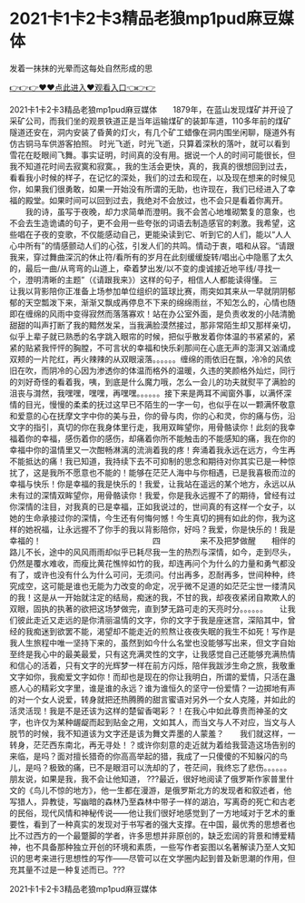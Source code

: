 # 2021卡1卡2卡3精品老狼mp1pud麻豆媒体
发着一抹抹的光晕而这每处自然形成的思

<a href="https://github.com/getmal/fdwwt/issues/2">👉👉👉♥♥点此进入♥观看入口👈👉👉</a>

2021卡1卡2卡3精品老狼mp1pud麻豆媒体　　1879年，在蓝山发现煤矿并开设了采矿公司，而我们坐的观景铁道正是当年运输煤矿的装卸车道，110多年前的煤矿隧道还安在，洞内安装了昏黄的灯火，有几个矿工蜡像在洞内围坐闲聊，隧道外有仿古铜马车供游客拍照。
时光飞逝，时光飞逝，只算着深秋的落叶，就可以看到雪花在眨眼间飞舞。事实证明，时间真的没有用。据说一个人的时间可能很长，但我不知道花时间去寂寞和寂寞。，我的生活会更快，真的，我真的很想回到过去，看看我小时候的样子，在记忆的深处，我们的过去和现在，以及现在想来的时候见你，如果我们很勇敢，如果一开始没有所谓的无助，也许现在，我们已经进入了幸福的殿堂。如果时间可以回到过去，我绝对不会放过，也不会只是看着你离开。
　　我的诗，虽写于夜晚，却力求简单而澄明。我不会苦心地堆砌繁复的意象，也不会去生造诡谲的句子，更不会用一些夸张的词语去制造感官的剌激。我希望，这些唱在子夜的变歌，不仅能感动自己，更能染读到它、听到它的人们，能以“人人心中所有”的情感颤动人们的心弦，引发人们的共鸣。情动于衷，唱和从容。“请跟我来，穿过舞曲深沉的休止符/看所有的岁月在此刻缓缓旋转/唱出心中隐慝了太久的，最后一曲/从弯弯的山道上，牵着梦出发/以不变的虔诚接近地平线/寻找一个，澄明清晰的主题”（《请跟我来》）这样的句子，相信人人都能读得懂。
三　　　　　　让我以背影陪你正准备上场参加单位组织的篮球比赛，雨突如其来从一早就阴阴郁郁的天空瓢泼下来，渐渐又飘成再停息不下来的绵绵雨丝，不知怎么的，心情也随即在缠绵的风雨中变得寂然而落落寡欢！站在办公室外面，是负责收发的小陆清脆甜甜的叫声打断了我的黯然发呆，当我满脸漠然接过，那非常陌生却又那样亲切，似乎上辈子就已熟悉的名字跳入眼帘的时候，把似乎散发着你体温的书紧紧的，紧紧的贴紧我怦怦的胸膛，不可言状的幸福和快乐刹那间在心底无声的澎湃又汹涌成双颊的一片陀红，再火辣辣的从双眼滚落。。。。。。缠绵的雨依旧在飘，冷冷的风依旧在吹，而阴冷的心因为渗透你的体温而格外的温暖，久违的笑颜格外灿烂，同行的刘好奇怪的看着我，咦，到底是什么魔力哦，怎么一会儿的功夫就熨平了满脸的沮丧与潸然，我嘿嘿，嘿嘿，再嘿嘿。。。。。。接下来是两耳不闻窗外事，以满怀深情的目光，慢慢的柔柔的抚过这早已不陌生的一字一句，也似乎在以一颗满怀敬意和爱意的心在抚摩文字中你的美与丑，你的骨与肉，你的心和灵，你的痛与伤，沿文字的指引，真切的你在我身体里行走，我用双眸望你，用骨骼读你！此刻的我幸福着你的幸福，感伤着你的感伤，却痛着你所不能触击的不能感知的痛，我在你的幸福中你的温情里又一次酣畅淋漓的流淌着我的疼！奔涌着我永远在远方，今生再不能抵达的痛！我已知道，我持续下去不可抑制的思念和期待对你其实已是一种惊扰了，这是我所不愿意也不能的！能够在茫茫人海中与你相遇，已是我喜极而泣的幸福与快乐！你是幸福的我是快乐的！我爱，让我站在遥远的某个地方，永远以从未有过的深情双眸望你，用骨骼读你！我爱，你是我永远握不了的期待，曾经有过你深情的注目，对我真的已是幸福，正如我说过的，世间真的有这样一个女子，以她的生命承接过你的深情，今生还有何悔何憾！今生真切的拥有如此的你，我为这样的她祝福，让永远握不了你手的我以背影陪你，好吗？我爱，你是快乐的！我是幸福的！　　　　　　　　　　　　　　四　　　　　来不及把梦做醒　　相伴的路儿不长，途中的风风雨雨却似乎已耗尽我一生的热烈与深情，如今，走到尽头，仍然是覆水难收，而瘦比黄花憔悴如竹的我，却连再问个为什么的力量和勇气都没有了，或许也没有什么为什么可问，无须问。付出再多，忍耐再多，世间种种，终究成空，这可能是谁也无能为力改变的命定，况乎微不足道的如茫茫尘世一缕清风的我！这是从一开始就注定的结局，痴迷的我，不甘的我，却夜夜紧闭自欺欺人的双眼，固执的执著的欲把这场梦做完，直到梦无路可走的天亮时分。。。。。。　　让我们彼此走近又走远的是你清丽温情的文字，你的文字于我是座迷宫，深陷其中，曾经的我痴迷到欲罢不能，渴望却不能走近的煎熬让夜夜失眠的我生不如死！写作是我人生旅程中唯一坚持下来的，虽然到如今什么名堂也没能够写出来，但文字自始至终是我心中的最美最爱，只有这充满灵性的文字，让我感觉自己还能够充满热情和信心的活着，只有文字的光辉梦一样在前方闪烁，陪伴我跋涉生命之旅，我敬重文字如你，我痴爱文字如你！而却也是现在的你让我明白，所谓的爱情，只活在蛊惑人心的精彩文字里，谁是谁的永远？谁为谁恒久的坚守一份爱情？一边掷地有声的对一个女人说爱，转身就把还热腾腾的甜言蜜语对另外一个女人克隆，并如此的活灵活现！我是不是还该为这样的楚留香喝彩？！在我心中如此尊贵而神圣的文字，也许仅为某种龌龊而起到贴金之用，文如其人，而当文与人不对应，当文与人脱节的时候，我不知道该为文字还是该为舞文弄墨的人蒙羞？　　我们就这样，一转身，茫茫西东南北，再无寻处！？或许你刻意的走近就为着给我营造这场告别的来临，是吗？面对擅长猎奇的你高高举起的猎，我成了一只傻傻的不知躲闪的鸟儿，是吗？极致的痛，已不是眼泪可以洗却的了，苍茫间，我终忘了悲伤。。。。。。　　朋友说，如果是我，我不会让他知道，
???最近，很好地阅读了俄罗斯作家普里什文的《鸟儿不惊的地方》，他一生都在漫游，是俄罗斯北方的发现者和叙述者，他写猎人，异教徒，写幽暗的森林乃至森林中带子一样的湖泊，写离奇的死亡和古老的民俗，现代风情和神秘传说——他让我们很好地感觉到了一方地域对于艺术的重要性，看到了一种真实的发现对于书写者的强大支撑。在中国，最优秀的思想者也比不过西方的一个最蹩脚的学者，许多思想并非原创的，缺乏宏阔的背景和博爱精神，也不具备那种独立开创的环境和素质，一些写作者妄图以名著解读乃至人文知识的思考来进行思想性的写作——尽管可以在文学圈内起到普及新思潮的作用，但充其量不过是一种复述而已。???

2021卡1卡2卡3精品老狼mp1pud麻豆媒体
